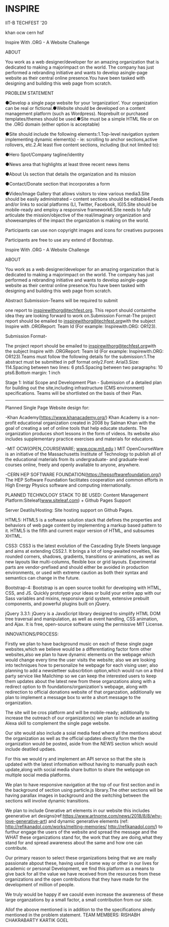 # INSPIRE
IIT-B TECHFEST '20


khan 
ocw 
cern hsf 


Inspire With .ORG  - A Website Challenge                                                                               

ABOUT


You work as a web designer/developer for an amazing organization that is dedicated to making a majorimpact on the world. The company has just performed a rebranding initiative and wants to develop asingle-page website as their central online presence.You have been tasked with designing and building this web page from scratch.                                                                 


 PROBLEM STATEMENT

●Develop a single page website for your ‘organization’. Your organization can be real or fictional.●Website should be developed on a content management platform (such as Wordpress). Noprebuilt or purchased templates/themes should be used.●Site must be a simple HTML file or on the .ORG domain (either option is acceptable)

●Site should include the following elements:1.Top-level navigation system implementing dynamic element(s) - ie: scrolling to anchor sections,active rollovers, etc.2.At least five content sections, including (but not limited to):

●Hero Spot/Company tagline/identity

●News area that highlights at least three recent news items

●About Us section that details the organization and its mission

●Contact/Donate section that incorporates a form

●Video/Image Gallery that allows visitors to view various media3.Site should be easily administrated – content sections should be editable4.Feeds and/or links to social platforms (LI, Twitter, Facebook, IG)5.Site should be mobile-ready and employ a responsive framework6.Site needs to fully articulate the mission/objective of the real/imaginary organization and showexamples of the impact the organization is making on the world.


Participants can use non copyright images and icons for creatives purposes

Participants are free to use any extend of Bootstrap.


Inspire With .ORG  - A Website Challenge                                                                       

ABOUT

You work as a web designer/developer for an amazing organization that is dedicated to making a majorimpact on the world. The company has just performed a rebranding initiative and wants to develop asingle-page website as their central online presence.You have been tasked with designing and building this web page from scratch.

Abstract Submission​–Teams will be required to submit

 one report to ​inspirewithorg@techfest.org​. This report should containthe idea they are looking forward to work on.Submission Format-The project report should be emailed to ​inspirewithorg@techfest.org​ with the subject Inspire with .ORGReport: Team Id (For example: Inspirewith.ORG: OR123).


Submission Format-

The project report should be emailed to ​inspirewithorg@techfest.org​ with the subject Inspire with .ORGReport: Team Id (For example: Inspirewith.ORG: OR123).Teams must follow the following details for the submission:1.The abstract must be submitted in pdf format only2.Font: Arial3.Size: 114.Spacing between two lines: 6 pts5.Spacing between two paragraphs: 10 pts6.Bottom margin: 1 inch


Stage 1: Initial Scope and Development Plan - Submission of a detailed plan for building out the site,including infrastructure (CMS environment) specifications. Teams will be shortlisted on the basis of their Plan.


---------------------------------------------------------------------------------------------------------------------------------------------------------------

Planned Single Page Website design for:

-Khan Academy(https://www.khanacademy.org/)
Khan Academy is a non-profit educational organization created in 2008 by Salman Khan with the goal of creating a set of online tools that help educate students. The organization produces short lessons in the form of videos. Its website also includes supplementary practice exercises and materials for educators.

-MIT OCW(OPEN_COURSEWARE; www.ocw.mit.edu )
MIT OpenCourseWare is an initiative of the Massachusetts Institute of Technology to publish all of the educational materials from its undergraduate- and graduate-level courses online, freely and openly available to anyone, anywhere.

-CERN HEP SOFTWARE FOUNDATION(https://hepsoftwarefoundation.org/)
The HEP Software Foundation facilitates cooperation and common efforts in High Energy Physics software and computing internationally. 


PLANNED TECHNOLOGY STACK TO BE USED:
Content Management Platform:Siteleaf(www.siteleaf.com) + Github Pages Support 

Server Deatils/Hosting: Site hosting support on Github Pages.

HTML5:
HTML5 is a software solution stack that defines the properties and behaviors of web page content by implementing a markup based pattern to it. HTML5 is the fifth and current major version of HTML, and subsumes XHTML. 


CSS3:
CSS3 is the latest evolution of the Cascading Style Sheets language and aims at extending CSS2.1. It brings a lot of long-awaited novelties, like rounded corners, shadows, gradients, transitions or animations, as well as new layouts like multi-columns, flexible box or grid layouts. Experimental parts are vendor-prefixed and should either be avoided in production environments, or used with extreme caution as both their syntax and semantics can change in the future.

Bootstrap-4:
Bootstrap is an open source toolkit for developing with HTML, CSS, and JS. Quickly prototype your ideas or build your entire app with our Sass variables and mixins, responsive grid system, extensive prebuilt components, and powerful plugins built on jQuery.

jQuery 3.3.1:
jQuery is a JavaScript library designed to simplify HTML DOM tree traversal and manipulation, as well as event handling, CSS animation, and Ajax. It is free, open-source software using the permissive MIT License.

INNOVATIONS/PROCESS:

Firstly we plan to have background music on each of these single page websites,which we believe would be a differentiating factor form other websites,also we plan to have dynamic elements on the webpage which would change every time the user visits the website; also we are looking into techniques how to personalize he webpage for each vising user; also planning to add a newsletteer subscrbtion option,which would run on a third party service like Mailchimp so we can keep the interested users to keep them updates about the latest new from these organzations along with a redirect option to th foundations/organization's webpage, along with redirection to official donations website of that organzation, additionally we plan to implement a message box to write a short message to the organization.

The site will be cros platform and will be mobile-ready; additionally to increase the outreach of our organizaton(s) we plan to include an assiting Alexa skill to complement the single page website.

Our site would also include a soial media feed where all the mentions about the organization as well as the official updates directly form the the organization would be posted, aside from the NEWS section which would include deatiled updaes.

For this we would ry and implement an API servce so that the site is updated with the latest information without having to manually push each update,along with social media share button to share the webpage on multiple social media platforms.

We plan to have responsive navigation at the top of our first section and in the background of section using particle.js library.The other sections will be having parallax images in background and the switching between the sections will involve dynamic transitions.

We plan to include Gnerative art elements in our website this includes geenerative art designs(ref:https://www.artnome.com/news/2018/8/8/why-love-generative-art) and dynamic generative elements (ref: http://refikanadol.com/works/melting-memories/     http://refikanadol.com/) to furthur engage the users of the website and spread the message and the WHAT these organizations stand for, the work that they are doing,what they stand for and spread awareness about the same and how one can contribute.

Our primary reason to select these organizations being that we are really passionate abpout these, having used it some way or other in our lives for  academic or personal Development, we find this platform as a means to give back for all the value we have received from the resources from these organizations and the open contributions that they have made for the development of million of people.

We truly would be happy if we caould even increase the awareness of these large organzations by a small factor, a small contribution from our side.

Allof the aboove mentioned is in addition to the the specifications alredy mentioned in the problem statement.
TEAM MEMBERS:
RISHABH CHAKRABARTY
KARTIK GOEL


